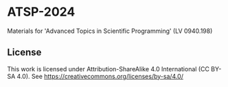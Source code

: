 # ATSP-2024
Materials for 'Advanced Topics in Scientific Programming' (LV 0940.198)

## License

This work is licensed under Attribution-ShareAlike 4.0 International (CC BY-SA 4.0). See <https://creativecommons.org/licenses/by-sa/4.0/>
